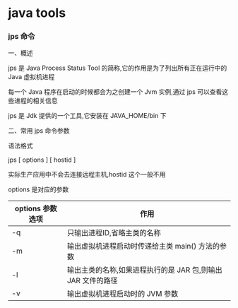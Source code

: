 # java tools

### jps 命令
一、概述

jps 是 Java Process Status Tool 的简称,它的作用是为了列出所有正在运行中的 Java 虚拟机进程

每一个 Java 程序在启动的时候都会为之创建一个 Jvm 实例,通过 jps 可以查看这些进程的相关信息

jps 是 Jdk 提供的一个工具,它安装在 JAVA_HOME/bin  下


二、常用 jps 命令参数

语法格式

jps [ options ] [ hostid ]

实际生产应用中不会去连接远程主机,hostid 这个一般不用

options 是对应的参数

| options 参数选项 |	作用 |
| --- | --- |
| -q | 只输出进程ID,省略主类的名称 |
| -m | 输出虚拟机进程启动时传递给主类 main() 方法的参数 | 
| -l | 输出主类的名称,如果进程执行的是 JAR 包,则输出 JAR 文件的路径 |
| -v | 输出虚拟机进程启动时的 JVM 参数 |